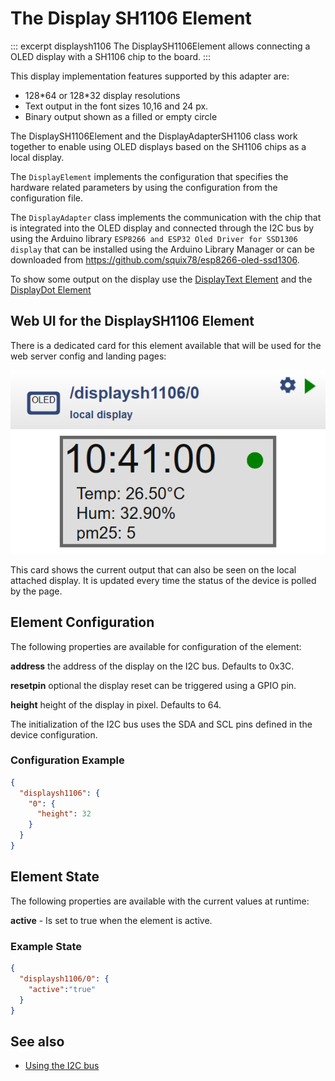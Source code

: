# The Display SH1106 Element

::: excerpt displaysh1106
The DisplaySH1106Element allows connecting a OLED display with a SH1106 chip to the board.
:::


This display implementation features supported by this adapter are:

* 128\*64 or 128\*32 display resolutions
* Text output in the font sizes 10,16 and 24 px.
* Binary output shown as a filled or empty circle

The DisplaySH1106Element and the DisplayAdapterSH1106 class work together to enable using OLED displays based on the SH1106 chips as a local display.

The `DisplayElement` implements the configuration that specifies the hardware related parameters by using the configuration from the configuration file.

The `DisplayAdapter` class implements the communication with the chip that is integrated into the OLED display and connected through the I2C bus by using the Arduino library `ESP8266 and ESP32 Oled Driver for SSD1306 display` that can be installed using the Arduino Library Manager or can be downloaded from
<https://github.com/squix78/esp8266-oled-ssd1306>.

To show some output on the display use the [DisplayText Element](/elements/displaytext.md)
and the [DisplayDot Element](/elements/displaydot.md)

## Web UI for the DisplaySH1106 Element

There is a dedicated card for this element available that will be used for the web server config and landing pages:

![sh1106 Web UI](/elements/sh1106ui.png)

This card shows the current output that can also be seen on the local attached display. It is updated every time the status of the device is polled by the page.

## Element Configuration

The following properties are available for configuration of the element:

<object data="/sh1106.svg?lcd" type="image/svg+xml"></object>

**address** the address of the display on the I2C bus. Defaults to 0x3C.

**resetpin** optional the display reset can be triggered using a GPIO pin.

**height** height of the display in pixel. Defaults to 64.

The initialization of the I2C bus uses the SDA and SCL pins defined in the device configuration.

### Configuration Example


```JSON
{
  "displaysh1106": {
    "0": {
      "height": 32
    }
  }
}
```

## Element State

The following properties are available with the current values at runtime:

**active** - Is set to true when the element is active.

### Example State

```JSON
{
  "displaysh1106/0": {
    "active":"true"
  }
}
```


## See also

* [Using the I2C bus](/i2c.md)

